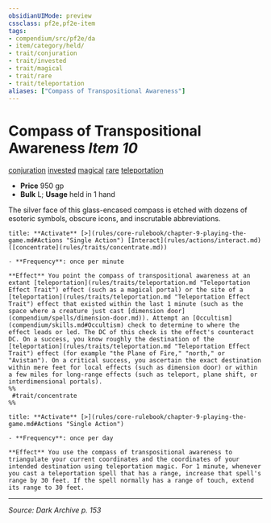 ```yaml
---
obsidianUIMode: preview
cssclass: pf2e,pf2e-item
tags:
- compendium/src/pf2e/da
- item/category/held/
- trait/conjuration
- trait/invested
- trait/magical
- trait/rare
- trait/teleportation
aliases: ["Compass of Transpositional Awareness"]
---
```

# Compass of Transpositional Awareness *Item 10*  
[conjuration](conjuration.md "Conjuration School Trait")  [invested](invested.md "Invested Item Trait")  [magical](magical.md "Magical Item Trait")  [rare](rare.md "Rare Rarity Trait")  [teleportation](teleportation.md "Teleportation Effect Trait")  

- **Price** 950 gp
- **Bulk** L; **Usage** held in 1 hand

The silver face of this glass-encased compass is etched with dozens of esoteric symbols, obscure icons, and inscrutable abbreviations.

```ad-embed-ability
title: **Activate** [>](rules/core-rulebook/chapter-9-playing-the-game.md#Actions "Single Action") [Interact](rules/actions/interact.md) ([concentrate](rules/traits/concentrate.md))

- **Frequency**: once per minute

**Effect** You point the compass of transpositional awareness at an extant [teleportation](rules/traits/teleportation.md "Teleportation Effect Trait") effect (such as a magical portal) or the site of a [teleportation](rules/traits/teleportation.md "Teleportation Effect Trait") effect that existed within the last 1 minute (such as the space where a creature just cast [dimension door](compendium/spells/dimension-door.md)). Attempt an [Occultism](compendium/skills.md#Occultism) check to determine to where the effect leads or led. The DC of this check is the effect's counteract DC. On a success, you know roughly the destination of the [teleportation](rules/traits/teleportation.md "Teleportation Effect Trait") effect (for example "the Plane of Fire," "north," or "Avistan"). On a critical success, you ascertain the exact destination within mere feet for local effects (such as dimension door) or within a few miles for long-range effects (such as teleport, plane shift, or interdimensional portals).  
%%
 #trait/concentrate 
%%
```

```ad-embed-ability
title: **Activate** [>](rules/core-rulebook/chapter-9-playing-the-game.md#Actions "Single Action")

- **Frequency**: once per day

**Effect** You use the compass of transpositional awareness to triangulate your current coordinates and the coordinates of your intended destination using teleportation magic. For 1 minute, whenever you cast a teleportation spell that has a range, increase that spell's range by 30 feet. If the spell normally has a range of touch, extend its range to 30 feet.
```


---
*Source: Dark Archive p. 153*